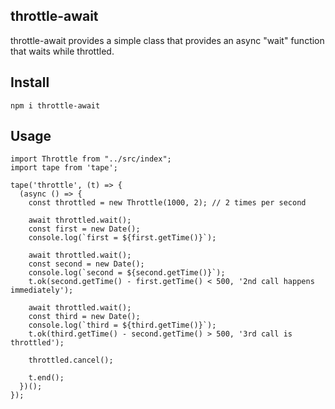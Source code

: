 throttle-await
--------------

throttle-await provides a simple class that provides an async \"wait\" function that waits while throttled.

## Install

```
npm i throttle-await
```

## Usage

```
import Throttle from "../src/index";
import tape from 'tape';

tape('throttle', (t) => {
  (async () => {
    const throttled = new Throttle(1000, 2); // 2 times per second

    await throttled.wait();
    const first = new Date();
    console.log(`first = ${first.getTime()}`);

    await throttled.wait();
    const second = new Date();
    console.log(`second = ${second.getTime()}`);
    t.ok(second.getTime() - first.getTime() < 500, '2nd call happens immediately');
    
    await throttled.wait();
    const third = new Date();
    console.log(`third = ${third.getTime()}`);
    t.ok(third.getTime() - second.getTime() > 500, '3rd call is throttled');

    throttled.cancel();
    
    t.end();
  })();
});
```
